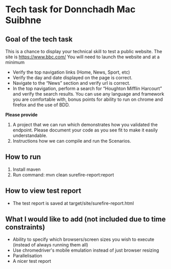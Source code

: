 
# Tech task for Donnchadh Mac Suibhne

## Goal of the tech task
This is a chance to display your technical skill to test a public website.
The site is https://www.bbc.com/
You will need to launch the website and at a minimum
- Verify the top navigation links (Home, News, Sport, etc)
- Verify the day and date displayed on the page is correct.
- Navigate to the “News” section and verify url is correct.
- In the top navigation, perform a search for “Houghton Mifflin Harcourt” and
verify the search results.
You can use any language and framework you are comfortable with, bonus points for ability to run on chrome and firefox and the use of BDD.

**Please provide**
1. A project that we can run which demonstrates how you validated the endpoint.
Please document your code as you see fit to make it easily understandable.
2. Instructions how we can compile and run the Scenarios.

## How to run
1. Install maven
2. Run command: mvn clean surefire-report:report

## How to view test report
* The test report is saved at target/site/surefire-report.html

## What I would like to add (not included due to time constraints)
* Ability to specify which browsers/screen sizes you wish to execute (instead of always running them all)
* Use chromedriver's mobile emulation instead of just browser resizing
* Parallelisation
* A nicer test report
